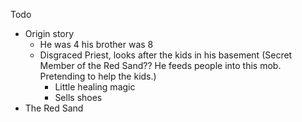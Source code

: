 
Todo
- Origin story
	- He was 4 his brother was 8
	- Disgraced Priest, looks after the kids in his basement (Secret Member of the Red Sand?? He feeds people into this mob. Pretending to help the kids.)
		- Little healing magic
		- Sells shoes
- The Red Sand